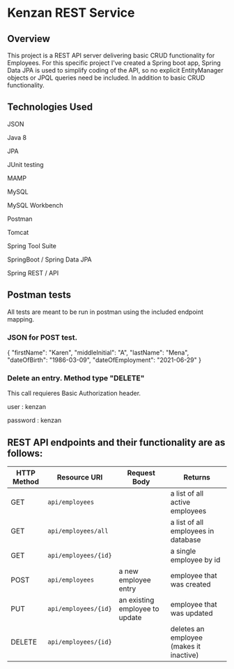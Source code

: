 # Kenzan REST Service

## Overview
This project is a REST API server delivering basic CRUD functionality for Employees. For this specific project I've created a Spring boot app, Spring Data JPA is used to simplify coding of the API, so no explicit EntityManager objects or JPQL queries need be included. In addition to basic CRUD functionality.

## Technologies Used

JSON

Java 8

JPA

JUnit testing

MAMP

MySQL

MySQL Workbench

Postman

Tomcat

Spring Tool Suite

SpringBoot / Spring Data JPA

Spring REST / API

## Postman tests
All tests are meant to be run in postman using the included endpoint mapping.

### JSON for POST test.
{ "firstName": "Karen",
        "middleInitial": "A",
        "lastName": "Mena",
        "dateOfBirth": "1986-03-09",
        "dateOfEmployment": "2021-06-29" }

### Delete an entry. Method type "DELETE"
This call requieres Basic Authorization header.

user : kenzan

password : kenzan


## REST API endpoints and their functionality are as follows:

|      HTTP Method       |     Resource URI                |      Request Body             |       Returns                           |
|------------------------|---------------------------------|-------------------------------|-----------------------------------------|
| GET                    |     `api/employees`             |                               | a list of all active employees          |
| GET                    |     `api/employees/all`         |                               | a list of all employees in database     |
| GET                    |  `api/employees/{id}`           |                               | a single employee by id                 |
| POST                   |     `api/employees`             |  a new employee entry         | employee that was created               |
| PUT                    |    `api/employees/{id}`         | an existing employee to update| employee that was updated               |
| DELETE                 |      `api/employees/{id}`       |                               | deletes an employee (makes it inactive) |
